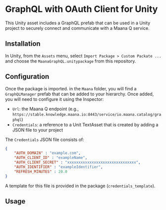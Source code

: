 # GraphQL with OAuth Client for Unity

This Unity asset includes a GraphQL prefab that can be used in a Unity project to securely connect and communicate with a Maana Q service.

## Installation

In Unity, from the `Assets` menu, select `Import Package > Custom Packate ...` and choose the `MaanaGraphQL.unitypackage` from this repository.

## Configuration

Once the package is imported. in the `Maana` folder, you will find a `GraphQLManager` prefab that can be added to your hierarchy.  Once added, you will need to configure it using the Inspector:

- `Url`: the Maana Q endpoint (e.g., `https://stable.knowledge.maana.io:8443/service/io.maana.catalog/graphql`)
- `Credentials`: a reference to a Unit TextAsset that is created by adding a JSON file to your project

The `Credentials` JSON file consists of:

```json
{
    "AUTH_DOMAIN" : "example.com",
    "AUTH_CLIENT_ID" : "exampleName",
    "AUTH_CLIENT_SECRET" : "xxxxxxxxxxxxxxxxxxxxxxxxxxxxxxx",
    "AUTH_IDENTIFIER" : "exampleIdentifier",
    "REFRESH_MINUTES" : 20.0
}
```

A template for this file is provided in the package (`credentials_template`).

## Usage
